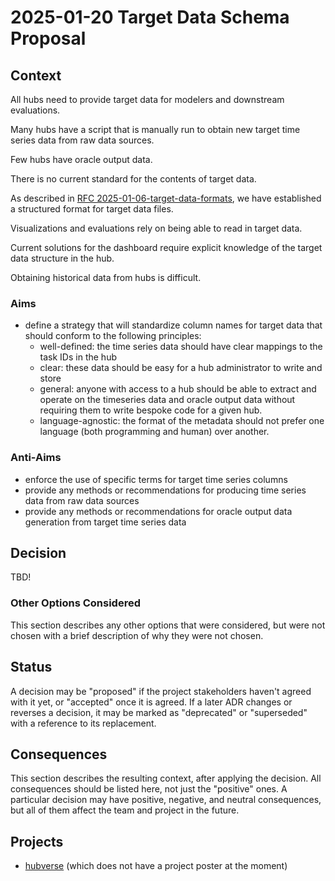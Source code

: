 # 2025-01-20 Target Data Schema Proposal

## Context

All hubs need to provide target data for modelers and downstream evaluations.

Many hubs have a script that is manually run to obtain new target time series
data from raw data sources.

Few hubs have oracle output data.

There is no current standard for the contents of target data.

As described in [RFC 2025-01-06-target-data-formats]("2025-01-06-target-data-formats.md"),
we have established a structured format for target data files.

Visualizations and evaluations rely on being able to read in target data.

Current solutions for the dashboard require explicit knowledge of the target
data structure in the hub.

Obtaining historical data from hubs is difficult.

### Aims

 - define a strategy that will standardize column names for target data that
   should conform to the following principles:
   - well-defined: the time series data should have clear mappings to the task IDs in the hub 
   - clear: these data should be easy for a hub administrator to write and store
   - general: anyone with access to a hub should be able to extract and operate
     on the timeseries data and oracle output data without requiring them to
     write bespoke code for a given hub.
   - language-agnostic: the format of the metadata should not prefer one
     language (both programming and human) over another.

### Anti-Aims

 - enforce the use of specific terms for target time series columns
 - provide any methods or recommendations for producing time series data from
   raw data sources
 - provide any methods or recommendations for oracle output data generation from
   target time series data

## Decision

TBD!

### Other Options Considered

This section describes any other options that were considered, but were not chosen with a brief description of why they were not chosen.

## Status

A decision may be "proposed" if the project stakeholders haven't agreed with it yet, or "accepted" once it is agreed. If a later ADR changes or reverses a decision, it may be marked as "deprecated" or "superseded" with a reference to its replacement.

## Consequences

This section describes the resulting context, after applying the decision. All consequences should be listed here, not just the "positive" ones. A particular decision may have positive, negative, and neutral consequences, but all of them affect the team and project in the future.

## Projects

- [hubverse](https://hubverse.io/) (which does not have a project poster at the moment)
